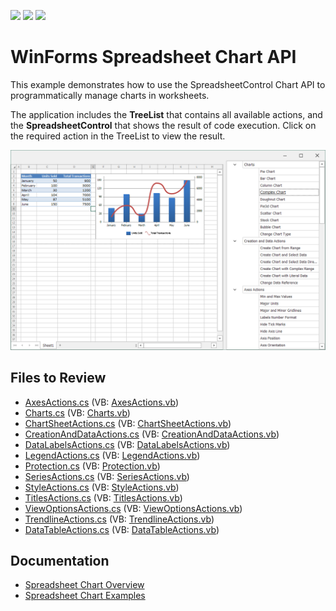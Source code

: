 <!-- default badges list -->
![](https://img.shields.io/endpoint?url=https://codecentral.devexpress.com/api/v1/VersionRange/128614135/19.2.2%2B)
[![](https://img.shields.io/badge/Open_in_DevExpress_Support_Center-FF7200?style=flat-square&logo=DevExpress&logoColor=white)](https://supportcenter.devexpress.com/ticket/details/E5222)
[![](https://img.shields.io/badge/📖_How_to_use_DevExpress_Examples-e9f6fc?style=flat-square)](https://docs.devexpress.com/GeneralInformation/403183)
<!-- default badges end -->

# WinForms Spreadsheet Chart API

This example demonstrates how to use the SpreadsheetControl Chart API to programmatically manage charts in worksheets.

The application includes the **TreeList** that contains all available actions, and the **SpreadsheetControl** that shows the result of code execution. Click on the required action in the TreeList to view the result.

![main form](./media/image.png)

## Files to Review

* [AxesActions.cs](./CS/SpreadsheetChartAPISamples/CodeExamples/AxesActions.cs) (VB: [AxesActions.vb](./VB/SpreadsheetChartAPISamples/CodeExamples/AxesActions.vb))
* [Charts.cs](./CS/SpreadsheetChartAPISamples/CodeExamples/Charts.cs) (VB: [Charts.vb](./VB/SpreadsheetChartAPISamples/CodeExamples/Charts.vb))
* [ChartSheetActions.cs](./CS/SpreadsheetChartAPISamples/CodeExamples/ChartSheetActions.cs) (VB: [ChartSheetActions.vb](./VB/SpreadsheetChartAPISamples/CodeExamples/ChartSheetActions.vb))
* [CreationAndDataActions.cs](./CS/SpreadsheetChartAPISamples/CodeExamples/CreationAndDataActions.cs) (VB: [CreationAndDataActions.vb](./VB/SpreadsheetChartAPISamples/CodeExamples/CreationAndDataActions.vb))
* [DataLabelsActions.cs](./CS/SpreadsheetChartAPISamples/CodeExamples/DataLabelsActions.cs) (VB: [DataLabelsActions.vb](./VB/SpreadsheetChartAPISamples/CodeExamples/DataLabelsActions.vb))
* [LegendActions.cs](./CS/SpreadsheetChartAPISamples/CodeExamples/LegendActions.cs) (VB: [LegendActions.vb](./VB/SpreadsheetChartAPISamples/CodeExamples/LegendActions.vb))
* [Protection.cs](./CS/SpreadsheetChartAPISamples/CodeExamples/Protection.cs) (VB: [Protection.vb](./VB/SpreadsheetChartAPISamples/CodeExamples/Protection.vb))
* [SeriesActions.cs](./CS/SpreadsheetChartAPISamples/CodeExamples/SeriesActions.cs) (VB: [SeriesActions.vb](./VB/SpreadsheetChartAPISamples/CodeExamples/SeriesActions.vb))
* [StyleActions.cs](./CS/SpreadsheetChartAPISamples/CodeExamples/StyleActions.cs) (VB: [StyleActions.vb](./VB/SpreadsheetChartAPISamples/CodeExamples/StyleActions.vb))
* [TitlesActions.cs](./CS/SpreadsheetChartAPISamples/CodeExamples/TitlesActions.cs) (VB: [TitlesActions.vb](./VB/SpreadsheetChartAPISamples/CodeExamples/TitlesActions.vb))
* [ViewOptionsActions.cs](./CS/SpreadsheetChartAPISamples/CodeExamples/ViewOptionsActions.cs) (VB: [ViewOptionsActions.vb](./VB/SpreadsheetChartAPISamples/CodeExamples/ViewOptionsActions.vb))
* [TrendlineActions.cs](./CS/SpreadsheetChartAPISamples/CodeExamples/TrendlineActions.cs) (VB: [TrendlineActions.vb](./VB/SpreadsheetChartAPISamples/CodeExamples/TrendlineActions.vb))
* [DataTableActions.cs](./CS/SpreadsheetChartAPISamples/CodeExamples/DataTableActions.cs) (VB: [DataTableActions.vb](./VB/SpreadsheetChartAPISamples/CodeExamples/DataTableActions.vb))

## Documentation

* [Spreadsheet Chart Overview](https://docs.devexpress.com/WindowsForms/16437/controls-and-libraries/spreadsheet/charts-and-graphics/charting-overview)
* [Spreadsheet Chart Examples](https://docs.devexpress.com/WindowsForms/17093/controls-and-libraries/spreadsheet/examples/charts)
